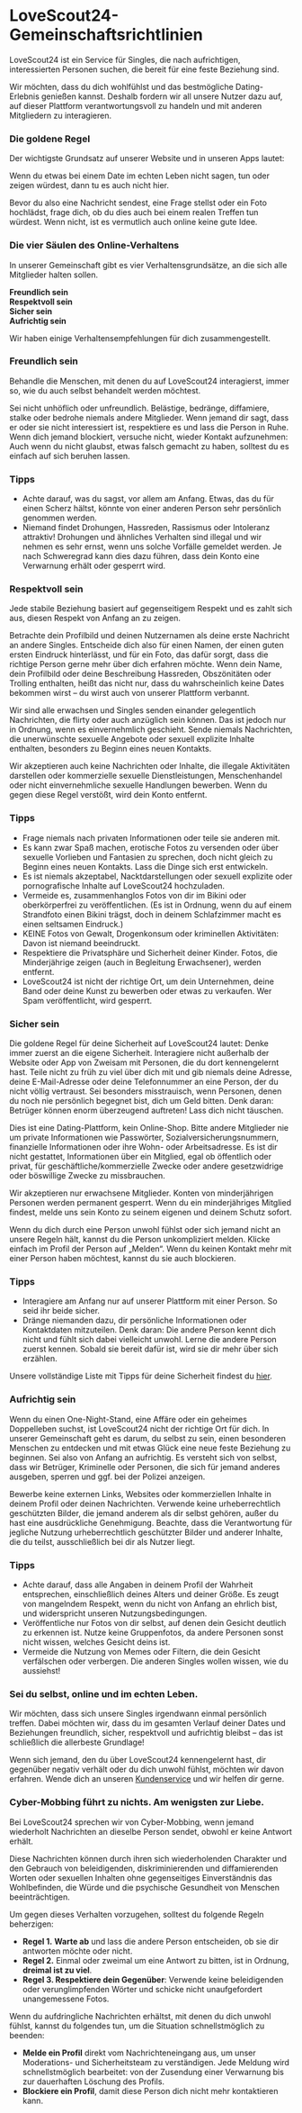 LoveScout24-Gemeinschaftsrichtlinien
====================================

LoveScout24 ist ein Service für Singles, die nach aufrichtigen, interessierten Personen suchen, die bereit für eine feste Beziehung sind.

Wir möchten, dass du dich wohlfühlst und das bestmögliche Dating-Erlebnis genießen kannst. Deshalb fordern wir all unsere Nutzer dazu auf, auf dieser Plattform verantwortungsvoll zu handeln und mit anderen Mitgliedern zu interagieren.

### Die goldene Regel

Der wichtigste Grundsatz auf unserer Website und in unseren Apps lautet:

Wenn du etwas bei einem Date im echten Leben nicht sagen, tun oder zeigen würdest, dann tu es auch nicht hier.

Bevor du also eine Nachricht sendest, eine Frage stellst oder ein Foto hochlädst, frage dich, ob du dies auch bei einem realen Treffen tun würdest. Wenn nicht, ist es vermutlich auch online keine gute Idee.

### Die vier Säulen des Online-Verhaltens

In unserer Gemeinschaft gibt es vier Verhaltensgrundsätze, an die sich alle Mitglieder halten sollen.

**Freundlich sein**  
**Respektvoll sein**  
**Sicher sein**  
**Aufrichtig sein**

Wir haben einige Verhaltensempfehlungen für dich zusammengestellt.

### Freundlich sein

Behandle die Menschen, mit denen du auf LoveScout24 interagierst, immer so, wie du auch selbst behandelt werden möchtest.

Sei nicht unhöflich oder unfreundlich. Belästige, bedränge, diffamiere, stalke oder bedrohe niemals andere Mitglieder. Wenn jemand dir sagt, dass er oder sie nicht interessiert ist, respektiere es und lass die Person in Ruhe. Wenn dich jemand blockiert, versuche nicht, wieder Kontakt aufzunehmen: Auch wenn du nicht glaubst, etwas falsch gemacht zu haben, solltest du es einfach auf sich beruhen lassen.

### Tipps

* Achte darauf, was du sagst, vor allem am Anfang. Etwas, das du für einen Scherz hältst, könnte von einer anderen Person sehr persönlich genommen werden.
* Niemand findet Drohungen, Hassreden, Rassismus oder Intoleranz attraktiv! Drohungen und ähnliches Verhalten sind illegal und wir nehmen es sehr ernst, wenn uns solche Vorfälle gemeldet werden. Je nach Schweregrad kann dies dazu führen, dass dein Konto eine Verwarnung erhält oder gesperrt wird.

### Respektvoll sein

Jede stabile Beziehung basiert auf gegenseitigem Respekt und es zahlt sich aus, diesen Respekt von Anfang an zu zeigen.

Betrachte dein Profilbild und deinen Nutzernamen als deine erste Nachricht an andere Singles. Entscheide dich also für einen Namen, der einen guten ersten Eindruck hinterlässt, und für ein Foto, das dafür sorgt, dass die richtige Person gerne mehr über dich erfahren möchte. Wenn dein Name, dein Profilbild oder deine Beschreibung Hassreden, Obszönitäten oder Trolling enthalten, heißt das nicht nur, dass du wahrscheinlich keine Dates bekommen wirst – du wirst auch von unserer Plattform verbannt.

Wir sind alle erwachsen und Singles senden einander gelegentlich Nachrichten, die flirty oder auch anzüglich sein können. Das ist jedoch nur in Ordnung, wenn es einvernehmlich geschieht. Sende niemals Nachrichten, die unerwünschte sexuelle Angebote oder sexuell explizite Inhalte enthalten, besonders zu Beginn eines neuen Kontakts.

Wir akzeptieren auch keine Nachrichten oder Inhalte, die illegale Aktivitäten darstellen oder kommerzielle sexuelle Dienstleistungen, Menschenhandel oder nicht einvernehmliche sexuelle Handlungen bewerben. Wenn du gegen diese Regel verstößt, wird dein Konto entfernt.

### Tipps

* Frage niemals nach privaten Informationen oder teile sie anderen mit.
* Es kann zwar Spaß machen, erotische Fotos zu versenden oder über sexuelle Vorlieben und Fantasien zu sprechen, doch nicht gleich zu Beginn eines neuen Kontakts. Lass die Dinge sich erst entwickeln.
* Es ist niemals akzeptabel, Nacktdarstellungen oder sexuell explizite oder pornografische Inhalte auf LoveScout24 hochzuladen.
* Vermeide es, zusammenhanglos Fotos von dir im Bikini oder oberkörperfrei zu veröffentlichen. (Es ist in Ordnung, wenn du auf einem Strandfoto einen Bikini trägst, doch in deinem Schlafzimmer macht es einen seltsamen Eindruck.)
* KEINE Fotos von Gewalt, Drogenkonsum oder kriminellen Aktivitäten: Davon ist niemand beeindruckt.
* Respektiere die Privatsphäre und Sicherheit deiner Kinder. Fotos, die Minderjährige zeigen (auch in Begleitung Erwachsener), werden entfernt.
* LoveScout24 ist nicht der richtige Ort, um dein Unternehmen, deine Band oder deine Kunst zu bewerben oder etwas zu verkaufen. Wer Spam veröffentlicht, wird gesperrt.

### Sicher sein

Die goldene Regel für deine Sicherheit auf LoveScout24 lautet: Denke immer zuerst an die eigene Sicherheit. Interagiere nicht außerhalb der Website oder App von Zweisam mit Personen, die du dort kennengelernt hast. Teile nicht zu früh zu viel über dich mit und gib niemals deine Adresse, deine E-Mail-Adresse oder deine Telefonnummer an eine Person, der du nicht völlig vertraust. Sei besonders misstrauisch, wenn Personen, denen du noch nie persönlich begegnet bist, dich um Geld bitten. Denk daran: Betrüger können enorm überzeugend auftreten! Lass dich nicht täuschen.

Dies ist eine Dating-Plattform, kein Online-Shop. Bitte andere Mitglieder nie um private Informationen wie Passwörter, Sozialversicherungsnummern, finanzielle Informationen oder ihre Wohn- oder Arbeitsadresse. Es ist dir nicht gestattet, Informationen über ein Mitglied, egal ob öffentlich oder privat, für geschäftliche/kommerzielle Zwecke oder andere gesetzwidrige oder böswillige Zwecke zu missbrauchen.

Wir akzeptieren nur erwachsene Mitglieder. Konten von minderjährigen Personen werden permanent gesperrt. Wenn du ein minderjähriges Mitglied findest, melde uns sein Konto zu seinem eigenen und deinem Schutz sofort.

Wenn du dich durch eine Person unwohl fühlst oder sich jemand nicht an unsere Regeln hält, kannst du die Person unkompliziert melden. Klicke einfach im Profil der Person auf „Melden“. Wenn du keinen Kontakt mehr mit einer Person haben möchtest, kannst du sie auch blockieren.

### Tipps

* Interagiere am Anfang nur auf unserer Plattform mit einer Person. So seid ihr beide sicher.
* Dränge niemanden dazu, dir persönliche Informationen oder Kontaktdaten mitzuteilen. Denk daran: Die andere Person kennt dich nicht und fühlt sich dabei vielleicht unwohl. Lerne die andere Person zuerst kennen. Sobald sie bereit dafür ist, wird sie dir mehr über sich erzählen.

Unsere vollständige Liste mit Tipps für deine Sicherheit findest du [hier](https://www.lovescout24.de/safety/).

### Aufrichtig sein

Wenn du einen One-Night-Stand, eine Affäre oder ein geheimes Doppelleben suchst, ist LoveScout24 nicht der richtige Ort für dich. In unserer Gemeinschaft geht es darum, du selbst zu sein, einen besonderen Menschen zu entdecken und mit etwas Glück eine neue feste Beziehung zu beginnen. Sei also von Anfang an aufrichtig. Es versteht sich von selbst, dass wir Betrüger, Kriminelle oder Personen, die sich für jemand anderes ausgeben, sperren und ggf. bei der Polizei anzeigen.

Bewerbe keine externen Links, Websites oder kommerziellen Inhalte in deinem Profil oder deinen Nachrichten. Verwende keine urheberrechtlich geschützten Bilder, die jemand anderem als dir selbst gehören, außer du hast eine ausdrückliche Genehmigung. Beachte, dass die Verantwortung für jegliche Nutzung urheberrechtlich geschützter Bilder und anderer Inhalte, die du teilst, ausschließlich bei dir als Nutzer liegt.

### Tipps

* Achte darauf, dass alle Angaben in deinem Profil der Wahrheit entsprechen, einschließlich deines Alters und deiner Größe. Es zeugt von mangelndem Respekt, wenn du nicht von Anfang an ehrlich bist, und widerspricht unseren Nutzungsbedingungen.
* Veröffentliche nur Fotos von dir selbst, auf denen dein Gesicht deutlich zu erkennen ist. Nutze keine Gruppenfotos, da andere Personen sonst nicht wissen, welches Gesicht deins ist.
* Vermeide die Nutzung von Memes oder Filtern, die dein Gesicht verfälschen oder verbergen. Die anderen Singles wollen wissen, wie du aussiehst!

### Sei du selbst, online und im echten Leben.

Wir möchten, dass sich unsere Singles irgendwann einmal persönlich treffen. Dabei möchten wir, dass du im gesamten Verlauf deiner Dates und Beziehungen freundlich, sicher, respektvoll und aufrichtig bleibst – das ist schließlich die allerbeste Grundlage!

Wenn sich jemand, den du über LoveScout24 kennengelernt hast, dir gegenüber negativ verhält oder du dich unwohl fühlst, möchten wir davon erfahren. Wende dich an unseren [Kundenservice](https://www.lovescout24.de/faq) und wir helfen dir gerne.

### Cyber-Mobbing führt zu nichts. Am wenigsten zur Liebe.

Bei LoveScout24 sprechen wir von Cyber-Mobbing, wenn jemand wiederholt Nachrichten an dieselbe Person sendet, obwohl er keine Antwort erhält.

Diese Nachrichten können durch ihren sich wiederholenden Charakter und den Gebrauch von beleidigenden, diskriminierenden und diffamierenden Worten oder sexuellen Inhalten ohne gegenseitiges Einverständnis das Wohlbefinden, die Würde und die psychische Gesundheit von Menschen beeinträchtigen.

Um gegen dieses Verhalten vorzugehen, solltest du folgende Regeln beherzigen:

* **Regel 1.** **Warte ab** und lass die andere Person entscheiden, ob sie dir antworten möchte oder nicht.
* **Regel 2.** Einmal oder zweimal um eine Antwort zu bitten, ist in Ordnung, **dreimal ist zu viel**.
* **Regel 3. Respektiere dein Gegenüber**: Verwende keine beleidigenden oder verunglimpfenden Wörter und schicke nicht unaufgefordert unangemessene Fotos.

Wenn du aufdringliche Nachrichten erhältst, mit denen du dich unwohl fühlst, kannst du folgendes tun, um die Situation schnellstmöglich zu beenden:

* **Melde ein Profil** direkt vom Nachrichteneingang aus, um unser Moderations- und Sicherheitsteam zu verständigen. Jede Meldung wird schnellstmöglich bearbeitet: von der Zusendung einer Verwarnung bis zur dauerhaften Löschung des Profils.
* **Blockiere ein Profil**, damit diese Person dich nicht mehr kontaktieren kann.